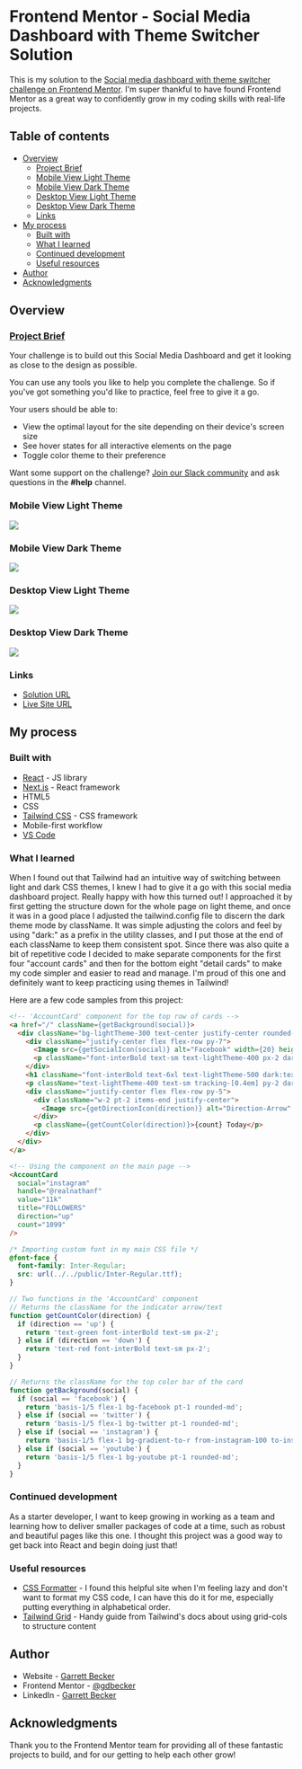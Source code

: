 # Frontend Mentor - Social Media Dashboard with Theme Switcher Solution

This is my solution to the [Social media dashboard with theme switcher challenge on Frontend Mentor](https://www.frontendmentor.io/challenges/social-media-dashboard-with-theme-switcher-6oY8ozp_H). I'm super thankful to have found Frontend Mentor as a great way to confidently grow in my coding skills with real-life projects. 

## Table of contents

- [Overview](#overview)
  - [Project Brief](#project-brief)
  - [Mobile View Light Theme](#mobile-view-light-theme)
  - [Mobile View Dark Theme](#mobile-view-dark-theme)
  - [Desktop View Light Theme](#desktop-view-light-theme)
  - [Desktop View Dark Theme](#desktop-view-dark-theme)
  - [Links](#links)
- [My process](#my-process)
  - [Built with](#built-with)
  - [What I learned](#what-i-learned)
  - [Continued development](#continued-development)
  - [Useful resources](#useful-resources)
- [Author](#author)
- [Acknowledgments](#acknowledgments)

## Overview

### [Project Brief](./project%20brief/)

Your challenge is to build out this Social Media Dashboard and get it looking as close to the design as possible.

You can use any tools you like to help you complete the challenge. So if you've got something you'd like to practice, feel free to give it a go.

Your users should be able to:

- View the optimal layout for the site depending on their device's screen size
- See hover states for all interactive elements on the page
- Toggle color theme to their preference

Want some support on the challenge? [Join our Slack community](https://www.frontendmentor.io/slack) and ask questions in the **#help** channel.

### Mobile View Light Theme

![](./social-media-dashboard-mobile-light.jpg)

### Mobile View Dark Theme

![](./social-media-dashboard-mobile-dark.jpg)

### Desktop View Light Theme

![](./social-media-dashboard-desktop-light.jpg)

### Desktop View Dark Theme

![](./social-media-dashboard-desktop-dark.jpg)


### Links

- [Solution URL](https://www.frontendmentor.io/solutions/social-media-dashboard-with-next-tailwind-k1uS7_Om47)
- [Live Site URL](https://social-media-dashboard-gdbecker.netlify.app)

## My process

### Built with

- [React](https://reactjs.org/) - JS library
- [Next.js](https://nextjs.org) - React framework
- HTML5
- CSS
- [Tailwind CSS](https://tailwindcss.com) - CSS framework
- Mobile-first workflow
- [VS Code](https://code.visualstudio.com)

### What I learned

When I found out that Tailwind had an intuitive way of switching between light and dark CSS themes, I knew I had to give it a go with this social media dashboard project. Really happy with how this turned out! I approached it by first getting the structure down for the whole page on light theme, and once it was in a good place I adjusted the tailwind.config file to discern the dark theme mode by className. It was simple adjusting the colors and feel by using "dark:" as a prefix in the utility classes, and I put those at the end of each className to keep them consistent spot. Since there was also quite a bit of repetitive code I decided to make separate components for the first four "account cards" and then for the bottom eight "detail cards" to make my code simpler and easier to read and manage. I'm proud of this one and definitely want to keep practicing using themes in Tailwind!

Here are a few code samples from this project:

```html
<!-- 'AccountCard' component for the top row of cards -->
<a href="/" className={getBackground(social)}>
  <div className="bg-lightTheme-300 text-center justify-center rounded-bl-md rounded-br-md hover:bg-lightToggle dark:bg-darkTheme-300 dark:hover:bg-lightTheme-400">
    <div className="justify-center flex flex-row py-7">
      <Image src={getSocialIcon(social)} alt="Facebook" width={20} height={20}/>
      <p className="font-interBold text-sm text-lightTheme-400 px-2 dark:text-darkTheme-400">{handle}</p>
    </div>
    <h1 className="font-interBold text-6xl text-lightTheme-500 dark:text-darkTheme-500">{value}</h1>
    <p className="text-lightTheme-400 text-sm tracking-[0.4em] py-2 dark:text-darkTheme-400">{title}</p>
    <div className="justify-center flex flex-row py-5">
      <div className="w-2 pt-2 items-end justify-center">
        <Image src={getDirectionIcon(direction)} alt="Direction-Arrow" width={10} height={0}/>
      </div>
      <p className={getCountColor(direction)}>{count} Today</p>
    </div>
  </div>
</a>

<!-- Using the component on the main page -->
<AccountCard 
  social="instagram"
  handle="@realnathanf"
  value="11k"
  title="FOLLOWERS"
  direction="up"
  count="1099"
/>
```

```css
/* Importing custom font in my main CSS file */
@font-face {
  font-family: Inter-Regular;
  src: url(../../public/Inter-Regular.ttf);
}
```

```js
// Two functions in the 'AccountCard' component
// Returns the className for the indicator arrow/text
function getCountColor(direction) {
  if (direction == 'up') {
    return 'text-green font-interBold text-sm px-2';
  } else if (direction == 'down') {
    return 'text-red font-interBold text-sm px-2';
  }
}

// Returns the className for the top color bar of the card
function getBackground(social) {
  if (social == 'facebook') {
    return 'basis-1/5 flex-1 bg-facebook pt-1 rounded-md';
  } else if (social == 'twitter') {
    return 'basis-1/5 flex-1 bg-twitter pt-1 rounded-md';
  } else if (social == 'instagram') {
    return 'basis-1/5 flex-1 bg-gradient-to-r from-instagram-100 to-instagram-200 pt-1 rounded-md';
  } else if (social == 'youtube') {
    return 'basis-1/5 flex-1 bg-youtube pt-1 rounded-md';
  }
}
```

### Continued development

As a starter developer, I want to keep growing in working as a team and learning how to deliver smaller packages of code at a time, such as robust and beautiful pages like this one. I thought this project was a good way to get back into React and begin doing just that!

### Useful resources

- [CSS Formatter](http://www.lonniebest.com/FormatCSS/) - I found this helpful site when I'm feeling lazy and don't want to format my CSS code, I can have this do it for me, especially putting everything in alphabetical order.
- [Tailwind Grid](https://tailwindcss.com/docs/grid-template-columns) - Handy guide from Tailwind's docs about using grid-cols to structure content

## Author

- Website - [Garrett Becker]()
- Frontend Mentor - [@gdbecker](https://www.frontendmentor.io/profile/gdbecker)
- LinkedIn - [Garrett Becker](https://www.linkedin.com/in/garrett-becker-923b4a106/)

## Acknowledgments

Thank you to the Frontend Mentor team for providing all of these fantastic projects to build, and for our getting to help each other grow!
